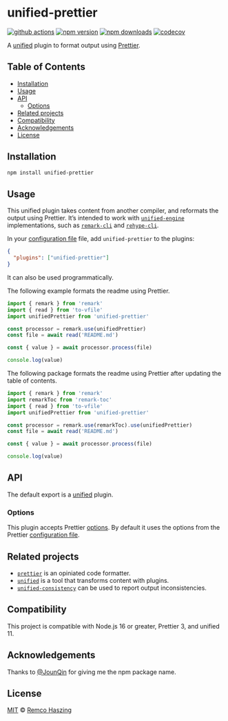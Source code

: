 # unified-prettier

[![github actions](https://github.com/remcohaszing/unified-prettier/actions/workflows/ci.yaml/badge.svg)](https://github.com/remcohaszing/unified-prettier/actions/workflows/ci.yaml)
[![npm version](https://img.shields.io/npm/v/unified-prettier)](https://www.npmjs.com/package/unified-prettier)
[![npm downloads](https://img.shields.io/npm/dm/unified-prettier)](https://www.npmjs.com/package/unified-prettier)
[![codecov](https://codecov.io/gh/remcohaszing/unified-prettier/branch/main/graph/badge.svg)](https://codecov.io/gh/remcohaszing/unified-prettier)

A [unified](https://unifiedjs.com) plugin to format output using [Prettier](https://prettier.io/).

## Table of Contents

* [Installation](#installation)
* [Usage](#usage)
* [API](#api)
  * [Options](#options)
* [Related projects](#related-projects)
* [Compatibility](#compatibility)
* [Acknowledgements](#acknowledgements)
* [License](#license)

## Installation

```sh
npm install unified-prettier
```

## Usage

This unified plugin takes content from another compiler, and reformats the output using Prettier.
It’s intended to work with
[`unified-engine`](https://github.com/unifiedjs/unified-engine/blob/main/readme.md) implementations,
such as [`remark-cli`](https://github.com/remarkjs/remark/tree/main/packages/remark-cli) and
[`rehype-cli`](https://github.com/rehypejs/rehype/tree/main/packages/rehype-cli).

In your [configuration file](https://github.com/unifiedjs/unified-engine/blob/main/doc/configure.md)
file, add `unified-prettier` to the plugins:

```json
{
  "plugins": ["unified-prettier"]
}
```

It can also be used programmatically.

The following example formats the readme using Prettier.

```js
import { remark } from 'remark'
import { read } from 'to-vfile'
import unifiedPrettier from 'unified-prettier'

const processor = remark.use(unifiedPrettier)
const file = await read('README.md')

const { value } = await processor.process(file)

console.log(value)
```

The following package formats the readme using Prettier after updating the table of contents.

```js
import { remark } from 'remark'
import remarkToc from 'remark-toc'
import { read } from 'to-vfile'
import unifiedPrettier from 'unified-prettier'

const processor = remark.use(remarkToc).use(unifiedPrettier)
const file = await read('README.md')

const { value } = await processor.process(file)

console.log(value)
```

## API

The default export is a [unified](https://unifiedjs.com) plugin.

### Options

This plugin accepts Prettier [options](https://prettier.io/docs/en/options.html). By default it uses
the options from the Prettier [configuration file](https://prettier.io/docs/en/configuration.html).

## Related projects

* [`prettier`](https://prettier.io) is an opiniated code formatter.
* [`unified`](https://unifiedjs.com) is a tool that transforms content with plugins.
* [`unified-consistency`](https://github.com/remcohaszing/unified-consistency) can be used to report
  output inconsistencies.

## Compatibility

This project is compatible with Node.js 16 or greater, Prettier 3, and unified 11.

## Acknowledgements

Thanks to [@JounQin](https://github.com/JounQin) for giving me the npm package name.

## License

[MIT](LICENSE.md) © [Remco Haszing](https://github.com/remcohaszing)
